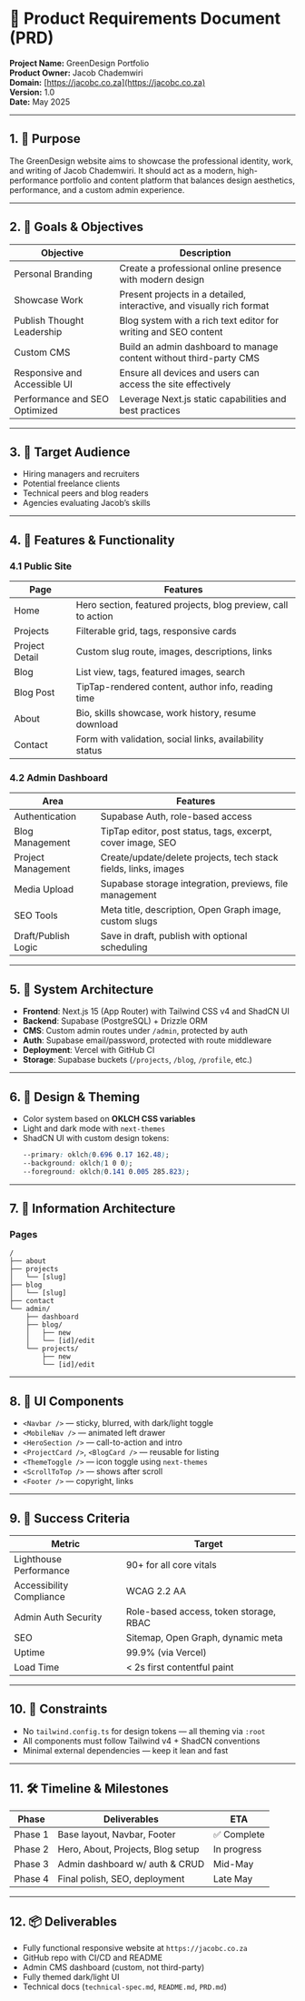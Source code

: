 # 📘 Product Requirements Document (PRD)

**Project Name:** GreenDesign Portfolio  
**Product Owner:** Jacob Chademwiri  
**Domain:** [https://jacobc.co.za](https://jacobc.co.za)  
**Version:** 1.0  
**Date:** May 2025

---

## 1. 🎯 Purpose

The GreenDesign website aims to showcase the professional identity, work, and writing of Jacob Chademwiri. It should act as a modern, high-performance portfolio and content platform that balances design aesthetics, performance, and a custom admin experience.

---

## 2. 🧭 Goals & Objectives

| Objective                     | Description                                                           |
| ----------------------------- | --------------------------------------------------------------------- |
| Personal Branding             | Create a professional online presence with modern design              |
| Showcase Work                 | Present projects in a detailed, interactive, and visually rich format |
| Publish Thought Leadership    | Blog system with a rich text editor for writing and SEO content       |
| Custom CMS                    | Build an admin dashboard to manage content without third-party CMS    |
| Responsive and Accessible UI  | Ensure all devices and users can access the site effectively          |
| Performance and SEO Optimized | Leverage Next.js static capabilities and best practices               |

---

## 3. 👥 Target Audience

- Hiring managers and recruiters
- Potential freelance clients
- Technical peers and blog readers
- Agencies evaluating Jacob’s skills

---

## 4. 📐 Features & Functionality

### 4.1 Public Site

| Page           | Features                                                      |
| -------------- | ------------------------------------------------------------- |
| Home           | Hero section, featured projects, blog preview, call to action |
| Projects       | Filterable grid, tags, responsive cards                       |
| Project Detail | Custom slug route, images, descriptions, links                |
| Blog           | List view, tags, featured images, search                      |
| Blog Post      | TipTap-rendered content, author info, reading time            |
| About          | Bio, skills showcase, work history, resume download           |
| Contact        | Form with validation, social links, availability status       |

### 4.2 Admin Dashboard

| Area                | Features                                                        |
| ------------------- | --------------------------------------------------------------- |
| Authentication      | Supabase Auth, role-based access                                |
| Blog Management     | TipTap editor, post status, tags, excerpt, cover image, SEO     |
| Project Management  | Create/update/delete projects, tech stack fields, links, images |
| Media Upload        | Supabase storage integration, previews, file management         |
| SEO Tools           | Meta title, description, Open Graph image, custom slugs         |
| Draft/Publish Logic | Save in draft, publish with optional scheduling                 |

---

## 5. 🧱 System Architecture

- **Frontend**: Next.js 15 (App Router) with Tailwind CSS v4 and ShadCN UI
- **Backend**: Supabase (PostgreSQL) + Drizzle ORM
- **CMS**: Custom admin routes under `/admin`, protected by auth
- **Auth**: Supabase email/password, protected with route middleware
- **Deployment**: Vercel with GitHub CI
- **Storage**: Supabase buckets (`/projects`, `/blog`, `/profile`, etc.)

---

## 6. 🎨 Design & Theming

- Color system based on **OKLCH CSS variables**
- Light and dark mode with `next-themes`
- ShadCN UI with custom design tokens:
  ```css
  --primary: oklch(0.696 0.17 162.48);
  --background: oklch(1 0 0);
  --foreground: oklch(0.141 0.005 285.823);
  ```

---

## 7. 📁 Information Architecture

### Pages

```
/
├── about
├── projects
│   └── [slug]
├── blog
│   └── [slug]
├── contact
└── admin/
    ├── dashboard
    ├── blog/
    │   ├── new
    │   └── [id]/edit
    └── projects/
        ├── new
        └── [id]/edit
```

---

## 8. 🧩 UI Components

- `<Navbar />` — sticky, blurred, with dark/light toggle
- `<MobileNav />` — animated left drawer
- `<HeroSection />` — call-to-action and intro
- `<ProjectCard />`, `<BlogCard />` — reusable for listing
- `<ThemeToggle />` — icon toggle using `next-themes`
- `<ScrollToTop />` — shows after scroll
- `<Footer />` — copyright, links

---

## 9. 🧪 Success Criteria

| Metric                   | Target                                 |
| ------------------------ | -------------------------------------- |
| Lighthouse Performance   | 90+ for all core vitals                |
| Accessibility Compliance | WCAG 2.2 AA                            |
| Admin Auth Security      | Role-based access, token storage, RBAC |
| SEO                      | Sitemap, Open Graph, dynamic meta      |
| Uptime                   | 99.9% (via Vercel)                     |
| Load Time                | < 2s first contentful paint            |

---

## 10. 📌 Constraints

- No `tailwind.config.ts` for design tokens — all theming via `:root`
- All components must follow Tailwind v4 + ShadCN conventions
- Minimal external dependencies — keep it lean and fast

---

## 11. 🛠️ Timeline & Milestones

| Phase   | Deliverables                      | ETA         |
| ------- | --------------------------------- | ----------- |
| Phase 1 | Base layout, Navbar, Footer       | ✅ Complete |
| Phase 2 | Hero, About, Projects, Blog setup | In progress |
| Phase 3 | Admin dashboard w/ auth & CRUD    | Mid-May     |
| Phase 4 | Final polish, SEO, deployment     | Late May    |

---

## 12. 📦 Deliverables

- Fully functional responsive website at `https://jacobc.co.za`
- GitHub repo with CI/CD and README
- Admin CMS dashboard (custom, not third-party)
- Fully themed dark/light UI
- Technical docs (`technical-spec.md`, `README.md`, `PRD.md`)
